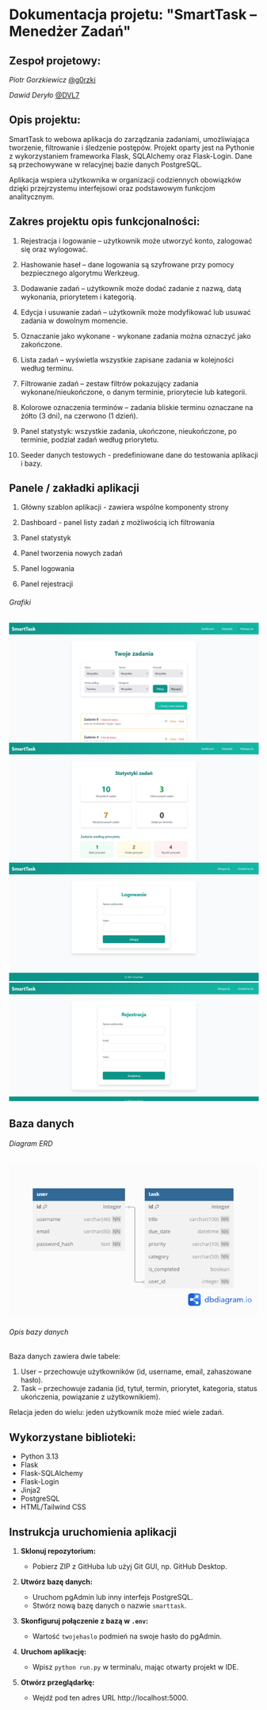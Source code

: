 # Dokumentacja projetu: **"SmartTask – Menedżer Zadań"**

## Zespoł projetowy:

_Piotr Gorzkiewicz_ [@g0rzki](https://github.com/g0rzki)

_Dawid Deryło_ [@DVL7](https://github.com/DVL7)

## Opis projektu:

SmartTask to webowa aplikacja do zarządzania zadaniami, umożliwiająca tworzenie, filtrowanie i śledzenie postępów. Projekt oparty jest na Pythonie z wykorzystaniem frameworka Flask, SQLAlchemy oraz Flask-Login. Dane są przechowywane w relacyjnej bazie danych PostgreSQL.

Aplikacja wspiera użytkownika w organizacji codziennych obowiązków dzięki przejrzystemu interfejsowi oraz podstawowym funkcjom analitycznym.

## Zakres projektu opis funkcjonalności:

1. Rejestracja i logowanie – użytkownik może utworzyć konto, zalogować się oraz wylogować.

2. Hashowanie haseł – dane logowania są szyfrowane przy pomocy bezpiecznego algorytmu Werkzeug.

3. Dodawanie zadań – użytkownik może dodać zadanie z nazwą, datą wykonania, priorytetem i kategorią.

4. Edycja i usuwanie zadań – użytkownik może modyfikować lub usuwać zadania w dowolnym momencie.

5. Oznaczanie jako wykonane - wykonane zadania można oznaczyć jako zakończone.

6. Lista zadań – wyświetla wszystkie zapisane zadania w kolejności według terminu.

7. Filtrowanie zadań – zestaw filtrów pokazujący zadania wykonane/nieukończone, o danym terminie, priorytecie lub kategorii.

8. Kolorowe oznaczenia terminów – zadania bliskie terminu oznaczane na żółto (3 dni), na czerwono (1 dzień).

9. Panel statystyk: wszystkie zadania, ukończone, nieukończone, po terminie, podział zadań według priorytetu.

10. Seeder danych testowych - predefiniowane dane do testowania aplikacji i bazy.

## Panele / zakładki aplikacji 

1. Główny szablon aplikacji - zawiera wspólne komponenty strony

2. Dashboard - panel listy zadań z możliwością ich filtrowania

3. Panel statystyk

4. Panel tworzenia nowych zadań

5. Panel logowania

6. Panel rejestracji

###### Grafiki

![Dashboard](img/dashboard.png)
![Statystyki](img/statistics.png)
![Logowanie](img/login.png)
![Rejestracja](img/register.png)

## Baza danych
###### Diagram ERD

![Diagram ERD](img/erd.png)

###### Opis bazy danych
Baza danych zawiera dwie tabele:
1. User – przechowuje użytkowników (id, username, email, zahaszowane hasło).
2. Task – przechowuje zadania (id, tytuł, termin, priorytet, kategoria, status ukończenia, powiązanie z użytkownikiem).
   
Relacja jeden do wielu: jeden użytkownik może mieć wiele zadań.

## Wykorzystane biblioteki:
- Python 3.13
- Flask
- Flask-SQLAlchemy
- Flask-Login
- Jinja2
- PostgreSQL
- HTML/Tailwind CSS

## Instrukcja uruchomienia aplikacji
1. **Sklonuj repozytorium:**
   - Pobierz ZIP z GitHuba lub użyj Git GUI, np. GitHub Desktop.

2. **Utwórz bazę danych:**
   - Uruchom pgAdmin lub inny interfejs PostgreSQL.
   - Stwórz nową bazę danych o nazwie `smarttask`.

3. **Skonfiguruj połączenie z bazą w `.env`:**
   - Wartość `twojehaslo` podmień na swoje hasło do pgAdmin.

4. **Uruchom aplikację:**
   - Wpisz `python run.py` w terminalu, mając otwarty projekt w IDE.

5. **Otwórz przeglądarkę:**
   - Wejdź pod ten adres URL http://localhost:5000.
